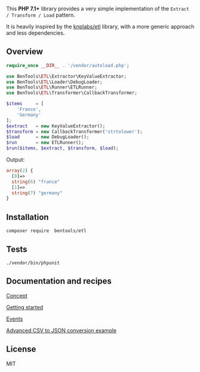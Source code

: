 This **PHP 7.1+** library provides a very simple implementation of the `Extract / Transform / Load` pattern. 

It is heavily inspired by the [knplabs/etl](https://github.com/docteurklein/php-etl) library, with a more generic approach and less dependencies.

Overview
--------
```php
require_once __DIR__ . '/vendor/autoload.php';

use BenTools\ETL\Extractor\KeyValueExtractor;
use BenTools\ETL\Loader\DebugLoader;
use BenTools\ETL\Runner\ETLRunner;
use BenTools\ETL\Transformer\CallbackTransformer;

$items     = [
    'France',
    'Germany'
];
$extract   = new KeyValueExtractor();
$transform = new CallbackTransformer('strtolower');
$load      = new DebugLoader();
$run       = new ETLRunner();
$run($items, $extract, $transform, $load);
```

Output:
```php
array(2) {
  [0]=>
  string(6) "france"
  [1]=>
  string(7) "germany"
}

```

Installation
------------

```
composer require  bentools/etl
```

Tests
-----

```
./vendor/bin/phpunit
```


Documentation and recipes
-------------------------
[Concept](doc/Concept.md)

[Getting started](doc/GettingStarted.md)

[Events](doc/Events.md)

[Advanced CSV to JSON conversion example](doc/Recipes/AdvancedCSVToJSON.md)


License
-------

MIT
